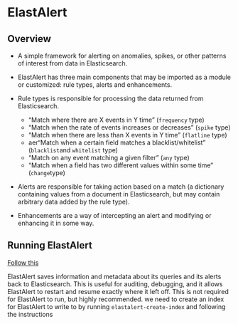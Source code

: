 # ElastAlert

## Overview

* A simple framework for alerting on anomalies, spikes, or other patterns of interest from data in Elasticsearch.
* ElastAlert has three main components that may be imported as a module or customized: rule types, alerts and enhancements.

* Rule types is responsible for processing the data returned from Elasticsearch.
  * “Match where there are X events in Y time” (`frequency` type)
  * “Match when the rate of events increases or decreases” (`spike` type)
  * “Match when there are less than X events in Y time” (`flatline` type)
  * aer“Match when a certain field matches a blacklist/whitelist” (`blacklist`and `whitelist` type)
  * “Match on any event matching a given filter” (`any` type)
  * “Match when a field has two different values within some time” (`change`type)
* Alerts are responsible for taking action based on a match (a dictionary containing values from a document in Elasticsearch, but may contain arbitrary data added by the rule type).
* Enhancements are a way of intercepting an alert and modifying or enhancing it in some way. 

## Running ElastAlert

[Follow this](<https://elastalert.readthedocs.io/en/latest/running_elastalert.html>)

ElastAlert saves information and metadata about its queries and its alerts back to Elasticsearch. This is useful for auditing, debugging, and it allows ElastAlert to restart and resume exactly where it left off. This is not required for ElastAlert to run, but highly recommended. we need to create an index for ElastAlert to write to by running `elastalert-create-index` and following the instructions